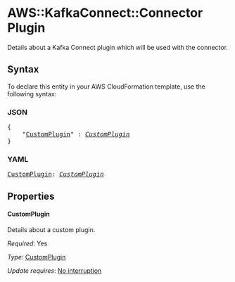 # AWS::KafkaConnect::Connector Plugin

Details about a Kafka Connect plugin which will be used with the connector.

## Syntax

To declare this entity in your AWS CloudFormation template, use the following syntax:

### JSON

<pre>
{
    "<a href="#customplugin" title="CustomPlugin">CustomPlugin</a>" : <i><a href="customplugin.md">CustomPlugin</a></i>
}
</pre>

### YAML

<pre>
<a href="#customplugin" title="CustomPlugin">CustomPlugin</a>: <i><a href="customplugin.md">CustomPlugin</a></i>
</pre>

## Properties

#### CustomPlugin

Details about a custom plugin.

_Required_: Yes

_Type_: <a href="customplugin.md">CustomPlugin</a>

_Update requires_: [No interruption](https://docs.aws.amazon.com/AWSCloudFormation/latest/UserGuide/using-cfn-updating-stacks-update-behaviors.html#update-no-interrupt)

